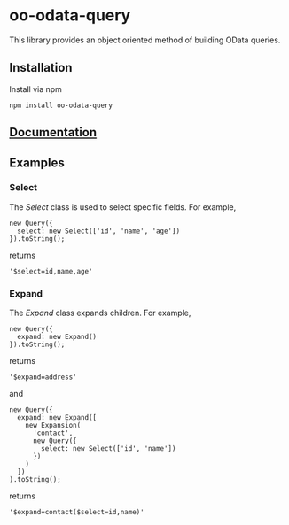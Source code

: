 # oo-odata-query

This library provides an object oriented method of building OData queries.

## Installation

Install via npm

~~~
npm install oo-odata-query
~~~

## [Documentation](/docs/)

## Examples

### Select

The *Select* class is used to select specific fields. For example,

~~~
new Query({
  select: new Select(['id', 'name', 'age'])
}).toString();
~~~

returns

~~~
'$select=id,name,age'
~~~

### Expand

The *Expand* class expands children. For example,

~~~
new Query({
  expand: new Expand()
}).toString();
~~~

returns

~~~
'$expand=address'
~~~

and

~~~
new Query({
  expand: new Expand([
    new Expansion(
      'contact',
      new Query({
        select: new Select(['id', 'name'])
      })
    )
  ])
).toString();
~~~

returns

~~~
'$expand=contact($select=id,name)'
~~~
